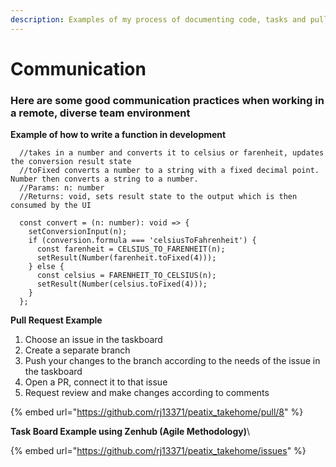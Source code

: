 ```yaml
---
description: Examples of my process of documenting code, tasks and pull requests
---
```


# Communication

### Here are some good communication practices when working in a remote, diverse team environment

**Example of how to write a function in development**

```
  //takes in a number and converts it to celsius or farenheit, updates the conversion result state
  //toFixed converts a number to a string with a fixed decimal point. Number then converts a string to a number.
  //Params: n: number
  //Returns: void, sets result state to the output which is then consumed by the UI

  const convert = (n: number): void => {
    setConversionInput(n);
    if (conversion.formula === 'celsiusToFahrenheit') {
      const farenheit = CELSIUS_TO_FARENHEIT(n);
      setResult(Number(farenheit.toFixed(4)));
    } else {
      const celsius = FARENHEIT_TO_CELSIUS(n);
      setResult(Number(celsius.toFixed(4)));
    }
  };
```

**Pull Request Example**

1. Choose an issue in the taskboard
2. Create a separate branch&#x20;
3. Push your changes to the branch according to the needs of the issue in the taskboard
4. Open a PR, connect it to that issue
5. Request review and make changes according to comments

{% embed url="https://github.com/rj13371/peatix_takehome/pull/8" %}

**Task Board Example using Zenhub (Agile Methodology)**\

{% embed url="https://github.com/rj13371/peatix_takehome/issues" %}
